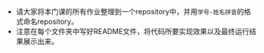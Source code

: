 
- 请大家将本门课的所有作业整理到一个repository中，并用`学号-姓名拼音`的格式命名repository。
-  注意在每个文件夹中写好README文件，将代码所要实现效果以及最终运行结果展示出来。
